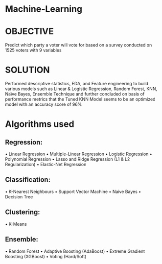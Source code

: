 # Machine-Learning
# OBJECTIVE
Predict which party a voter will vote for based on a survey conducted on 1525 voters with 9 variables
# SOLUTION 
Performed descriptive statistics, EDA, and Feature engineering to build various models such as Linear & Logistic
Regression, Random Forest, KNN, Naïve Bayes, Ensemble Technique and further concluded on basis of performance
metrics that the Tuned KNN Model seems to be an optimized model with an accuracy score of 96%

# Algorithms used
## Regression:
• Linear Regression
• Multiple-Linear Regression
• Logistic Regression
• Polynomial Regression
• Lasso and Ridge Regression (L1 & L2 Regularization)
• Elastic-Net Regression

## Classification:
• K-Nearest Neighbours
• Support Vector Machine
• Naive Bayes
• Decision Tree

## Clustering:
• K-Means

## Ensemble:
• Random Forest
• Adaptive Boosting (AdaBoost)
• Extreme Gradient Boosting (XGBoost)
• Voting (Hard/Soft)
